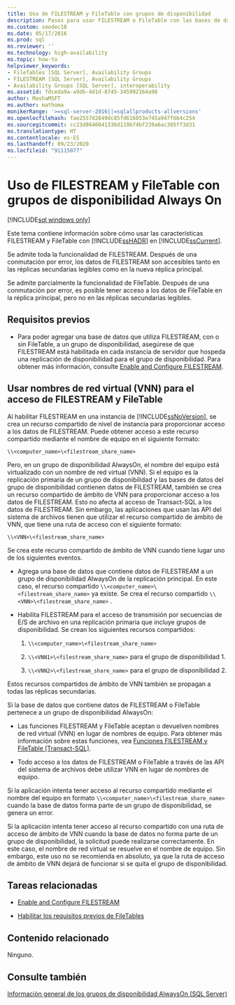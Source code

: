 ```yaml
---
title: Uso de FILESTREAM y FileTable con grupos de disponibilidad
description: Pasos para usar FILESTREAM o FileTable con las bases de datos que participan en un grupo de disponibilidad Always On.
ms.custom: seodec18
ms.date: 05/17/2016
ms.prod: sql
ms.reviewer: ''
ms.technology: high-availability
ms.topic: how-to
helpviewer_keywords:
- FileTables [SQL Server], Availability Groups
- FILESTREAM [SQL Server], Availability Groups
- Availability Groups [SQL Server], interoperability
ms.assetid: fdceda9a-a9db-4d1d-8745-345992164a98
author: MashaMSFT
ms.author: mathoma
monikerRange: '>=sql-server-2016||=sqlallproducts-allversions'
ms.openlocfilehash: fae2557d2849dc85fd616053e745a947f6b4c254
ms.sourcegitcommit: cc23d8646041336d119b74bf239a6ac305ff3d31
ms.translationtype: HT
ms.contentlocale: es-ES
ms.lasthandoff: 09/23/2020
ms.locfileid: "91115077"
---
```

# <a name="use-filestream-and-filetable-with-always-on-availability-groups"></a>Uso de FILESTREAM y FileTable con grupos de disponibilidad Always On

[!INCLUDE[sql windows only](../../../includes/applies-to-version/sql-windows-only.md)]

  Este tema contiene información sobre cómo usar las características FILESTREAM y FileTable con [!INCLUDE[ssHADR](../../../includes/sshadr-md.md)] en [!INCLUDE[ssCurrent](../../../includes/sscurrent-md.md)].  
  
 Se admite toda la funcionalidad de FILESTREAM. Después de una conmutación por error, los datos de FILESTREAM son accesibles tanto en las réplicas secundarias legibles como en la nueva réplica principal.  
  
 Se admite parcialmente la funcionalidad de FileTable. Después de una conmutación por error, es posible tener acceso a los datos de FileTable en la réplica principal, pero no en las réplicas secundarias legibles.  
  
##  <a name="prerequisites"></a><a name="Prerequisites"></a> Requisitos previos  
  
-   Para poder agregar una base de datos que utiliza FILESTREAM, con o sin FileTable, a un grupo de disponibilidad, asegúrese de que FILESTREAM está habilitada en cada instancia de servidor que hospeda una replicación de disponibilidad para el grupo de disponibilidad. Para obtener más información, consulte [Enable and Configure FILESTREAM](../../../relational-databases/blob/enable-and-configure-filestream.md).  
  
##  <a name="using-virtual-network-names-vnns-for-filestream-and-filetable-access"></a><a name="vnn"></a> Usar nombres de red virtual (VNN) para el acceso de FILESTREAM y FileTable  
 Al habilitar FILESTREAM en una instancia de [!INCLUDE[ssNoVersion](../../../includes/ssnoversion-md.md)], se crea un recurso compartido de nivel de instancia para proporcionar acceso a los datos de FILESTREAM. Puede obtener acceso a este recurso compartido mediante el nombre de equipo en el siguiente formato:  
  
 `\\<computer_name>\<filestream_share_name>`  
  
 Pero, en un grupo de disponibilidad AlwaysOn, el nombre del equipo está virtualizado con un nombre de red virtual (VNN). Si el equipo es la replicación primaria de un grupo de disponibilidad y las bases de datos del grupo de disponibilidad contienen datos de FILESTREAM, también se crea un recurso compartido de ámbito de VNN para proporcionar acceso a los datos de FILESTREAM. Esto no afecta al acceso de Transact-SQL a los datos de FILESTREAM. Sin embargo, las aplicaciones que usan las API del sistema de archivos tienen que utilizar el recurso compartido de ámbito de VNN, que tiene una ruta de acceso con el siguiente formato:  
  
 `\\<VNN>\<filestream_share_name>`  
  
 Se crea este recurso compartido de ámbito de VNN cuando tiene lugar uno de los siguientes eventos.  
  
-   Agrega una base de datos que contiene datos de FILESTREAM a un grupo de disponibilidad AlwaysOn de la replicación principal. En este caso, el recurso compartido `\\<computer_name>\<filestream_share_name>` ya existe. Se crea el recurso compartido `\\<VNN>\<filestream_share_name>` .  
  
-   Habilita FILESTREAM para el acceso de transmisión por secuencias de E/S de archivo en una replicación primaria que incluye grupos de disponibilidad. Se crean los siguientes recursos compartidos:  
  
    1.  `\\<computer_name>\<filestream_share_name>`  
  
    2.  `\\<VNN1>\<filestream_share_name>` para el grupo de disponibilidad 1.  
  
    3.  `\\<VNN2>\<filestream_share_name>` para el grupo de disponibilidad 2.  
  
 Estos recursos compartidos de ámbito de VNN también se propagan a todas las réplicas secundarias.  
  
 Si la base de datos que contiene datos de FILESTREAM o FileTable pertenece a un grupo de disponibilidad AlwaysOn:  
  
-   Las funciones FILESTREAM y FileTable aceptan o devuelven nombres de red virtual (VNN) en lugar de nombres de equipo. Para obtener más información sobre estas funciones, vea [Funciones FILESTREAM y FileTable &#40;Transact-SQL&#41;](../../../relational-databases/system-functions/filestream-and-filetable-functions-transact-sql.md).  
  
-   Todo acceso a los datos de FILESTREAM o FileTable a través de las API del sistema de archivos debe utilizar VNN en lugar de nombres de equipo.  
  
 Si la aplicación intenta tener acceso al recurso compartido mediante el nombre del equipo en formato `\\<computer_name>\<filestream_share_name>` cuando la base de datos forma parte de un grupo de disponibilidad, se genera un error.  
  
 Si la aplicación intenta tener acceso al recurso compartido con una ruta de acceso de ámbito de VNN cuando la base de datos no forma parte de un grupo de disponibilidad, la solicitud puede realizarse correctamente. En este caso, el nombre de red virtual se resuelve en el nombre de equipo. Sin embargo, este uso no se recomienda en absoluto, ya que la ruta de acceso de ámbito de VNN dejará de funcionar si se quita el grupo de disponibilidad.  
  
##  <a name="related-tasks"></a><a name="RelatedTasks"></a> Tareas relacionadas  
  
-   [Enable and Configure FILESTREAM](../../../relational-databases/blob/enable-and-configure-filestream.md)  
  
-   [Habilitar los requisitos previos de FileTables](../../../relational-databases/blob/enable-the-prerequisites-for-filetable.md)  
  
##  <a name="related-content"></a><a name="RelatedContent"></a> Contenido relacionado  
 Ninguno.  
  
## <a name="see-also"></a>Consulte también  
 [Información general de los grupos de disponibilidad AlwaysOn &#40;SQL Server&#41;](../../../database-engine/availability-groups/windows/overview-of-always-on-availability-groups-sql-server.md)  
  
  

